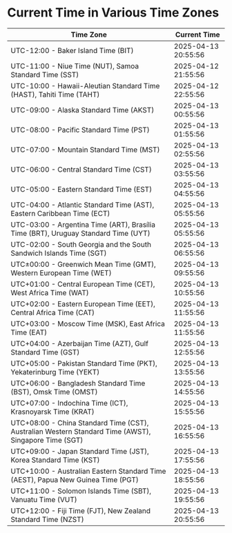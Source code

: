 # Current Time in Various Time Zones

| Time Zone | Current Time |
|-----------|--------------|
| UTC-12:00 - Baker Island Time (BIT) | 2025-04-13 20:55:56 |
| UTC-11:00 - Niue Time (NUT), Samoa Standard Time (SST) | 2025-04-12 21:55:56 |
| UTC-10:00 - Hawaii-Aleutian Standard Time (HAST), Tahiti Time (TAHT) | 2025-04-12 22:55:56 |
| UTC-09:00 - Alaska Standard Time (AKST) | 2025-04-13 00:55:56 |
| UTC-08:00 - Pacific Standard Time (PST) | 2025-04-13 01:55:56 |
| UTC-07:00 - Mountain Standard Time (MST) | 2025-04-13 02:55:56 |
| UTC-06:00 - Central Standard Time (CST) | 2025-04-13 03:55:56 |
| UTC-05:00 - Eastern Standard Time (EST) | 2025-04-13 04:55:56 |
| UTC-04:00 - Atlantic Standard Time (AST), Eastern Caribbean Time (ECT) | 2025-04-13 05:55:56 |
| UTC-03:00 - Argentina Time (ART), Brasília Time (BRT), Uruguay Standard Time (UYT) | 2025-04-13 05:55:56 |
| UTC-02:00 - South Georgia and the South Sandwich Islands Time (SGT) | 2025-04-13 06:55:56 |
| UTC±00:00 - Greenwich Mean Time (GMT), Western European Time (WET) | 2025-04-13 09:55:56 |
| UTC+01:00 - Central European Time (CET), West Africa Time (WAT) | 2025-04-13 10:55:56 |
| UTC+02:00 - Eastern European Time (EET), Central Africa Time (CAT) | 2025-04-13 11:55:56 |
| UTC+03:00 - Moscow Time (MSK), East Africa Time (EAT) | 2025-04-13 11:55:56 |
| UTC+04:00 - Azerbaijan Time (AZT), Gulf Standard Time (GST) | 2025-04-13 12:55:56 |
| UTC+05:00 - Pakistan Standard Time (PKT), Yekaterinburg Time (YEKT) | 2025-04-13 13:55:56 |
| UTC+06:00 - Bangladesh Standard Time (BST), Omsk Time (OMST) | 2025-04-13 14:55:56 |
| UTC+07:00 - Indochina Time (ICT), Krasnoyarsk Time (KRAT) | 2025-04-13 15:55:56 |
| UTC+08:00 - China Standard Time (CST), Australian Western Standard Time (AWST), Singapore Time (SGT) | 2025-04-13 16:55:56 |
| UTC+09:00 - Japan Standard Time (JST), Korea Standard Time (KST) | 2025-04-13 17:55:56 |
| UTC+10:00 - Australian Eastern Standard Time (AEST), Papua New Guinea Time (PGT) | 2025-04-13 18:55:56 |
| UTC+11:00 - Solomon Islands Time (SBT), Vanuatu Time (VUT) | 2025-04-13 19:55:56 |
| UTC+12:00 - Fiji Time (FJT), New Zealand Standard Time (NZST) | 2025-04-13 20:55:56 |
